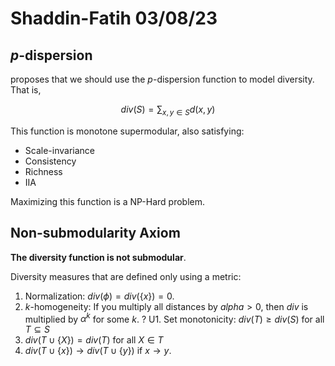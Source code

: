 # Shaddin-Fatih 03/08/23

## $p$-dispersion

[](https://arxiv.org/pdf/1203.6397.pdf) proposes that we should use the
$p$-dispersion function to model diversity. That is,

$$
div(S) = \sum_{x,y \in S} d(x,y)
$$

This function is monotone supermodular, also satisfying:

- Scale-invariance
- Consistency
- Richness
- IIA

Maximizing this function is a NP-Hard problem.

## Non-submodularity Axiom

**The diversity function is not submodular**.

Diversity measures that are defined only using a metric:
1. Normalization: $div(\phi) = div(\{x\}) = 0$.
1. $k$-homogeneity: If you multiply all distances by $alpha > 0$, then $div$ is
   multiplied by $\alpha^k$ for some $k$. ?
U1. Set monotonicity: $div(T) \ge div(S)$ for all $T \subseteq S$
1. $div(T \cup \{X\}) = div(T)$ for all $X \in T$
1. $div(T \cup \{x\}) \to div(T \cup \{y\})$ if $x \to y$.
